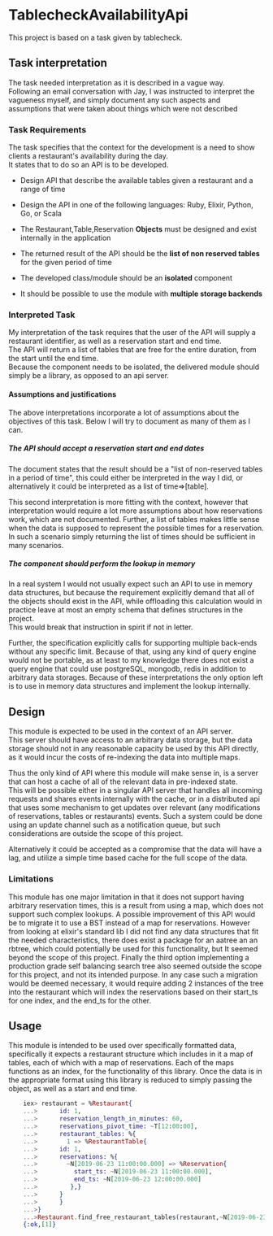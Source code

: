 # TablecheckAvailabilityApi

This project is based on a task given by tablecheck.

## Task interpretation
The task needed interpretation as it is described in a vague way.  
Following an email conversation with Jay, I was instructed to interpret the vagueness myself, and simply document any such aspects and assumptions that were taken about things which were not described

### Task Requirements
The task specifies that the context for the development is a need to show clients a restaurant's availability during the day.  
It states that to do so an API is to be developed.

- Design API that describe the available tables given a restaurant and a range of time

- Design the API in one of the following languages: Ruby, Elixir, Python, Go, or Scala

- The Restaurant,Table,Reservation **Objects** must be designed and exist internally in the application

- The returned result of the API should be the **list of non reserved tables** for the given period of time

- The developed class/module should be an **isolated** component

- It should be possible to use the module with **multiple storage backends**


### Interpreted Task
My interpretation of the task requires that the user of the API will supply a restaurant identifier, as well as a reservation start and end time.  
The API will return a list of tables that are free for the entire duration, from the start until the end time.  
Because the component needs to be isolated, the delivered module should simply be a library, as opposed to an api server.


#### Assumptions and justifications
The above interpretations incorporate a lot of assumptions about the objectives of this task.
Below I will try to document as many of them as I can.

##### The API should accept a reservation start and end dates
The document states that the result should be a "list of non-reserved tables in a period of time", this could either be interpreted in the way I did, or alternatively it could be interpreted as a list of time=>[table].  

This second interpretation is more fitting with the context, however that interpretation would require a lot more assumptions about how reservations work, which are not documented.
Further, a list of tables makes little sense when the data is supposed to represent the possible times for a reservation.    
In such a scenario simply returning the list of times should be sufficient in many scenarios.

##### The component should perform the lookup in memory
In a real system I would not usually expect such an API to use in memory data structures, but because the requirement explicitly demand that all of the objects should exist in the API, while offloading this calculation would in practice leave at most an empty schema that defines structures in the project.  
This would break that instruction in spirit if not in letter.  

Further, the specification explicitly calls for supporting multiple back-ends without any specific limit.
Because of that, using any kind of query engine would not be portable, as at least to my knowledge there does not exist a query engine that could use postgreSQL, mongodb, redis in addition to arbitrary data storages. Because of these interpretations the only option left is to use in memory data structures and implement the lookup internally.

## Design
This module is expected to be used in the context of an API server.  
This server should have access to an arbitrary data storage, but the data storage should not in any reasonable capacity be used by this API directly, as it would incur the costs of re-indexing the data into multiple maps.  

Thus the only kind of API where this module will make sense in, is a server that can host a cache of all of the relevant data in pre-indexed state.  
This will be possible either in a singular API server that handles all incoming requests and shares events internally with the cache, or in a distributed api that uses some mechanism to get updates over relevant (any modifications of reservations, tables or restaurants) events.
Such a system could be done using an update channel such as a notification queue, but such considerations are outside the scope of this project.

Alternatively it could be accepted as a compromise that the data will have a lag, and utilize a simple time based cache for the full scope of the data.

### Limitations
This module has one major limitation in that it does not support having arbitrary reservation times,
this is a result from using a map, which does not support such complex lookups.
A possible improvement of this API would be to migrate it to use a BST instead of a map for reservations.
However from looking at elixir's standard lib I did not find any data structures that fit the needed characteristics,
there does exist a package for an aatree an an rbtree, which could potentially be used for this functionality, but It seemed beyond the scope of this project.
Finally the third option implementing a production grade self balancing search tree also seemed outside the scope for this project, and not its intended purpose.
In any case such a migration would be deemed necessary, it would require adding 2 instances of the tree into the restaurant which will index the reservations based on their start_ts for one index, and the end_ts for the other.

## Usage

This module is intended to be used over specifically formatted data,
specifically it expects a restaurant structure which includes in it a map of tables, each of which with a map of reservations.
Each of the maps functions as an index, for the functionality of this library.
Once the data is in the appropriate format using this library is reduced to simply passing the object, as well as a start and end time.

```elixir
    iex> restaurant = %Restaurant{
    ...>      id: 1,
    ...>      reservation_length_in_minutes: 60,
    ...>      reservations_pivot_time: ~T[12:00:00],
    ...>      restaurant_tables: %{
    ...>        1 => %RestaurantTable{
    ...>      id: 1,
    ...>      reservations: %{
    ...>        ~N[2019-06-23 11:00:00.000] => %Reservation{
    ...>          start_ts: ~N[2019-06-23 11:00:00.000],
    ...>          end_ts: ~N[2019-06-23 12:00:00.000]
    ...>         },}
    ...>      }
    ...>      }
    ...>}
    ...>Restaurant.find_free_restaurant_tables(restaurant,~N[2019-06-23 17:00:00.000],~N[2019-06-23 18:00:00.000])
    {:ok,[1]}
```

